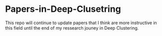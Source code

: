 # Papers-in-Deep-Clusetring
This repo will continue to update papers that I think are more instructive in this field until the end of my ressearch jouney in Deep Clustering.
